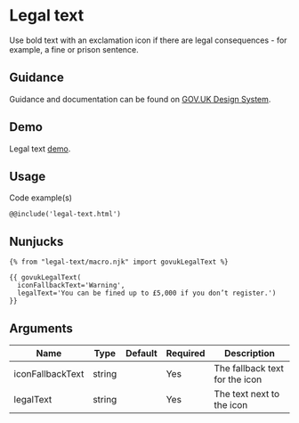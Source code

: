 # Legal text

Use bold text with an exclamation icon if there are legal consequences - for example, a fine or prison sentence.

## Guidance

Guidance and documentation can be found on [GOV.UK Design System](linkgoeshere).

## Demo

Legal text [demo](legal-text.html).

## Usage

Code example(s)

```
@@include('legal-text.html')
```

## Nunjucks

```
{% from "legal-text/macro.njk" import govukLegalText %}

{{ govukLegalText(
  iconFallbackText='Warning',
  legalText='You can be fined up to £5,000 if you don’t register.')
}}
```

## Arguments

| Name              | Type    | Default | Required  | Description
|---                |---      |---      |---        |---
| iconFallbackText  | string  |         | Yes       | The fallback text for the icon
| legalText         | string  |         | Yes       | The text next to the icon

<!--
## Installation

```
npm install --save @govuk-frontend/legal-text
```
-->
